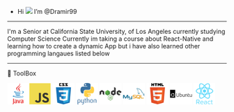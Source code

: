 -  Hi <img src="https://raw.githubusercontent.com/MartinHeinz/MartinHeinz/master/wave.gif" width="30px"/> I’m @Dramir99
---

I'm a Senior at California State University, of Los Angeles currently studying Computer Science
Currently im taking a course about React-Native and learning how to create a dynamic App but i have also learned other programming langaues listed below

---
🧰 ToolBox

<img src="https://github.com/devicons/devicon/blob/master/icons/java/java-original-wordmark.svg" alt="Java logo" width="50" height="50" /><img src="https://github.com/devicons/devicon/blob/master/icons/javascript/javascript-original.svg" alt="JavaScript logo" width="50" height="50" />
<img src="https://github.com/devicons/devicon/blob/master/icons/css3/css3-original-wordmark.svg" alt="CSS logo" width="50" height="50" />
<img src="https://github.com/devicons/devicon/blob/master/icons/python/python-original-wordmark.svg" alt="Python logo" width="50" height="50" />
<img src="https://github.com/devicons/devicon/blob/master/icons/nodejs/nodejs-original-wordmark.svg" alt="Node.js logo" width="50" height="50" />
<img src="https://github.com/devicons/devicon/blob/master/icons/mysql/mysql-original-wordmark.svg" alt="MYSQL logo" width="50" height="50" />
<img src="https://github.com/devicons/devicon/blob/master/icons/html5/html5-original-wordmark.svg" alt="HTML5 logo" width="50" height="50" />
<img src="https://github.com/devicons/devicon/blob/master/icons/ubuntu/ubuntu-plain-wordmark.svg" alt="UBUNTU logo" width="50" height="50" />
<img src="https://github.com/devicons/devicon/blob/master/icons/react/react-original-wordmark.svg" alt="React logo" width="50" height="50" />

<!---
Dramir99/Dramir99 is a ✨ special ✨ repository because its `README.md` (this file) appears on your GitHub profile.
You can click the Preview link to take a look at your changes.
--->
